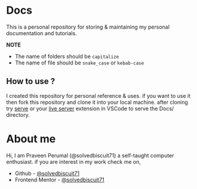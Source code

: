 # Docs

This is a personal repository for storing & maintaining my personal documentation and tutorials.  

__NOTE__  
- The name of folders should be `capitalize`
- The name of file should be `snake_case` or `kebab-case`

## How to use ?

I created this repository for personal reference & uses. if you want to use it then fork this repository and 
clone it into your local machine. after cloning try [serve](https://www.npmjs.com/package/serve) or your [live server](https://marketplace.visualstudio.com/items?itemName=ritwickdey.LiveServer) extension in VSCode to serve the Docs/ directory.

# About me

Hi, I am Praveen Perumal (@solvedbiscuit71) a self-taught computer enthusiast. if you are interest in my work check me on,

- Github - [@solvedbiscuit71](https://github.com/solvedbiscuit71)
- Frontend Mentor - [@solvedbiscuit71](https://www.frontendmentor.io/profile/solvedbiscuit71)
